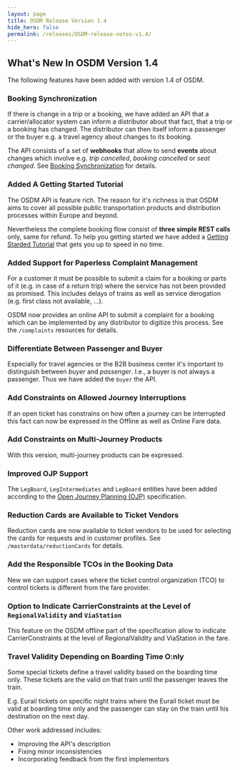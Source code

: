 ```yaml
---
layout: page
title: OSDM Release Version 1.4
hide_hero: false
permalink: /releases/OSDM-release-notes-v1.4/
---
```


## What's New In OSDM Version 1.4

The following features have been added with version 1.4 of OSDM.

### Booking Synchronization

If there is change in a trip or a booking, we have added an API that a carrier/allocator system can inform a distributor about that fact, that a trip or a booking has changed. The distributor can then itself inform a passenger or the buyer e.g. a travel agency about changes to its booking.

The API consists of a set of **webhooks** that allow to send **events** about changes which involve e.g. *trip cancelled*, *booking cancelled* or *seat changed*. See [Booking Synchronization](../spec/synchronization) for details.

### Added A Getting Started Tutorial

The OSDM API is feature rich. The reason for it's richness is that OSDM aims to cover all possible public transportation products and distribution processes within Europe and beyond.

Nevertheless the complete booking flow consist of **three simple REST calls** only, same for refund. To help you getting started we have added a [Getting Starded Tutorial](../spec/getting-started) that gets you up to speed in no time.

### Added Support for Paperless Complaint Management

For a customer it must be possible to submit a claim for a booking or parts of it (e.g. in case of a return trip) where the service has not been provided as promised. This includes delays of trains as well as service derogation (e.g. first class not available, ...).

OSDM now provides an online API to submit a complaint for a booking which can be implemented by any distributor to digitize this process. See the `/complaints` resources for details.

### Differentiate Between Passenger and Buyer

Especially for travel agencies or the B2B business center it's important to distinguish between *buyer* and *passenger*. I.e., a buyer is not always a passenger. Thus we have added the `buyer` the API.

### Add Constraints on Allowed Journey Interruptions

If an open ticket has constrains on how often a journey can be interrupted this fact can now be expressed in the Offline as well as Online Fare data.

### Add Constraints on Multi-Journey Products

With this version, multi-journey products can be expressed.

### Improved OJP Support

The `LegBoard`, `LegIntermediates` and `LegBoard` entities have been added according to the [Open Journey Planning (OJP)](https://www.transmodel-cen.eu/ojp-standard/) specification.

### Reduction Cards are Available to Ticket Vendors

Reduction cards are now available to ticket vendors to be used for selecting the cards for requests and in customer profiles. See `/masterdata/reductionCards` for details.

### Add the Responsible TCOs in the Booking Data

New we can support cases where the ticket control organization (TCO) to control tickets is different from the fare provider.

### Option to Indicate CarrierConstraints at the Level of `RegionalValidity` and `ViaStation`

This feature on the OSDM offline part of the specification allow to indicate CarrierConstraints at the level of RegionalValidity and ViaStation in the fare.

### Travel Validity Depending on Boarding Time O:nly

Some special tickets define a travel validity based on the boarding time only. These tickets are the valid on that train until the passenger leaves the train.

E.g. Eurail tickets on specific night trains where the Eurail ticket must be valid at boarding time only and the passenger can stay on the train until his destination on the next day.

Other work addressed includes:

- Improving the API's description
- Fixing minor inconsistencies
- Incorporating feedback from the first implementors

